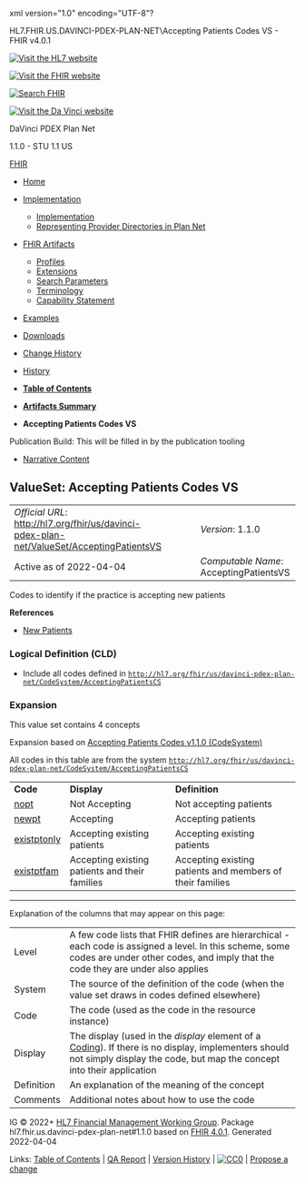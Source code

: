 xml version="1.0" encoding="UTF-8"?

HL7.FHIR.US.DAVINCI-PDEX-PLAN-NET\Accepting Patients Codes VS - FHIR v4.0.1

[![Visit the HL7 website](assets/images/hl7-logo-header.png)](http://hl7.org)

[![Visit the FHIR website](assets/images/fhir-logo-www.png)](http://hl7.org/fhir)

[![Search FHIR](assets/images/search.png)](searchform.html)

[![Visit the Da Vinci website](assets/images/da-vinci_logo.jpg)](http://hl7.org/about/davinci)

DaVinci PDEX Plan Net

1.1.0 - STU 1.1
US

[FHIR](http://hl7.org/fhir/R4/index.html)

* [Home](index.html)
* [Implementation](#)
  + [Implementation](implementation.html)
  + [Representing Provider Directories in Plan Net](implementation.html#Representing)
* [FHIR Artifacts](#)
  + [Profiles](artifacts.html#3)
  + [Extensions](artifacts.html#4)
  + [Search Parameters](artifacts.html#2)
  + [Terminology](artifacts.html#5)
  + [Capability Statement](artifacts.html#1)
* [Examples](artifacts.html#7)
* [Downloads](downloads.html)
* [Change History](ChangeHistory.html)
* [History](http://www.hl7.org/fhir/us/davinci-pdex-plan-net/history.cfml)

* [**Table of Contents**](toc.html)
* [**Artifacts Summary**](artifacts.html)
* **Accepting Patients Codes VS**

Publication Build: This will be filled in by the publication tooling

* [Narrative Content](#)

## ValueSet: Accepting Patients Codes VS

|  |  |  |  |  |
| --- | --- | --- | --- | --- |
| *Official URL*: http://hl7.org/fhir/us/davinci-pdex-plan-net/ValueSet/AcceptingPatientsVS | | | | *Version*: 1.1.0 |
| Active as of 2022-04-04 | | | | *Computable Name*: AcceptingPatientsVS |

Codes to identify if the practice is accepting new patients

**References**

* [New Patients](StructureDefinition-newpatients.html)

### Logical Definition (CLD)

* Include all codes defined in [`http://hl7.org/fhir/us/davinci-pdex-plan-net/CodeSystem/AcceptingPatientsCS`](CodeSystem-AcceptingPatientsCS.html)

### Expansion

This value set contains 4 concepts

Expansion based on [Accepting Patients Codes v1.1.0 (CodeSystem)](CodeSystem-AcceptingPatientsCS.html)

All codes in this table are from the system [`http://hl7.org/fhir/us/davinci-pdex-plan-net/CodeSystem/AcceptingPatientsCS`](CodeSystem-AcceptingPatientsCS.html)

|  |  |  |
| --- | --- | --- |
| **Code** | **Display** | **Definition** |
| [nopt](CodeSystem-AcceptingPatientsCS.html#AcceptingPatientsCS-nopt) | Not Accepting | Not accepting patients |
| [newpt](CodeSystem-AcceptingPatientsCS.html#AcceptingPatientsCS-newpt) | Accepting | Accepting patients |
| [existptonly](CodeSystem-AcceptingPatientsCS.html#AcceptingPatientsCS-existptonly) | Accepting existing patients | Accepting existing patients |
| [existptfam](CodeSystem-AcceptingPatientsCS.html#AcceptingPatientsCS-existptfam) | Accepting existing patients and their families | Accepting existing patients and members of their families |

---

Explanation of the columns that may appear on this page:

|  |  |
| --- | --- |
| Level | A few code lists that FHIR defines are hierarchical - each code is assigned a level. In this scheme, some codes are under other codes, and imply that the code they are under also applies |
| System | The source of the definition of the code (when the value set draws in codes defined elsewhere) |
| Code | The code (used as the code in the resource instance) |
| Display | The display (used in the *display* element of a [Coding](http://hl7.org/fhir/R4/datatypes.html#Coding)). If there is no display, implementers should not simply display the code, but map the concept into their application |
| Definition | An explanation of the meaning of the concept |
| Comments | Additional notes about how to use the code |

IG © 2022+ [HL7 Financial Management Working Group](http://www.hl7.org/Special/committees/fm). Package hl7.fhir.us.davinci-pdex-plan-net#1.1.0 based on [FHIR 4.0.1](http://hl7.org/fhir/R4/). Generated 2022-04-04

Links: [Table of Contents](toc.html) |
[QA Report](qa.html)
| [Version History](http://hl7.org/fhir/us/davinci-pdex-plan-net/history.html) |
[![CC0](cc0.png)](http://hl7.org/fhir/R4/license.html) |
[Propose a change](http://hl7.org/fhir-issues)